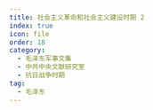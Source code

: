 ```yaml
---
title: 社会主义革命和社会主义建设时期 2
index: true
icon: file
order: 18
category:
  - 毛泽东军事文集
  - 中共中央文献研究室
  - 抗日战争时期
tag:
  - 毛泽东
---
```


